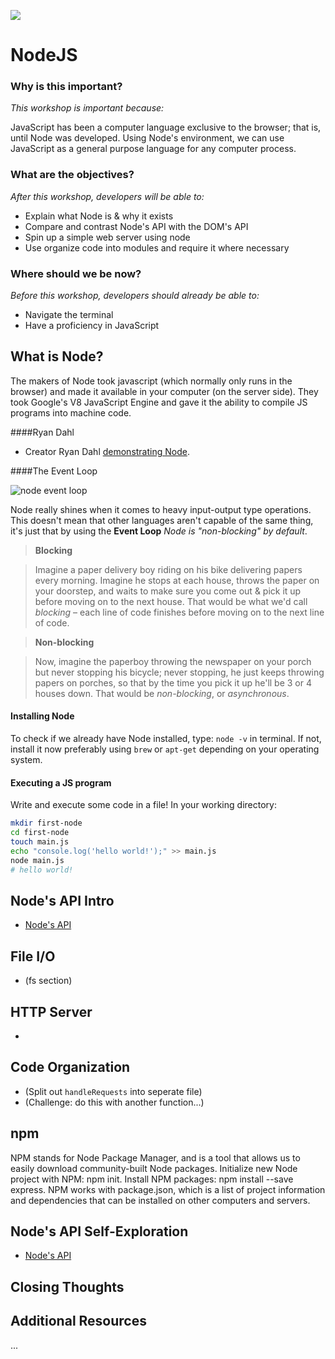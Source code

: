 ![](https://ga-dash.s3.amazonaws.com/production/assets/logo-9f88ae6c9c3871690e33280fcf557f33.png)

# NodeJS

### Why is this important?
<!-- framing the "why" in big-picture/real world examples -->
*This workshop is important because:*

JavaScript has been a computer language exclusive to the browser; that is, until Node was developed. Using Node's environment, we can use JavaScript as a general purpose language for any computer process.

### What are the objectives?
<!-- specific/measurable goal for students to achieve -->
*After this workshop, developers will be able to:*

* Explain what Node is & why it exists
* Compare and contrast Node's API with the DOM's API
* Spin up a simple web server using node
* Use organize code into modules and require it where necessary

### Where should we be now?
<!-- call out the skills that are prerequisites -->
*Before this workshop, developers should already be able to:*

* Navigate the terminal
* Have a proficiency in JavaScript

## What is Node?

The makers of Node took javascript (which normally only runs in the browser) and made it available in your computer (on the server side). They took Google's V8 JavaScript Engine and gave it the ability to compile JS programs into machine code.

####Ryan Dahl

* Creator Ryan Dahl [demonstrating Node](https://www.youtube.com/watch?v=jo_B4LTHi3I).

####The Event Loop

![node event loop](http://i.stack.imgur.com/BTm1H.png)

Node really shines when it comes to heavy input-output type operations. This doesn't mean that other languages aren't capable of the same thing, it's just that by using the **Event Loop** *Node is "non-blocking" by default*.

>**Blocking**

>Imagine a paper delivery boy riding on his bike delivering papers every morning. Imagine he stops at each house, throws the paper on your doorstep, and waits to make sure you come out & pick it up before moving on to the next house. That would be what we'd call _blocking_ – each line of code finishes before moving on to the next line of code.

>**Non-blocking**

>Now, imagine the paperboy throwing the newspaper on your porch but never stopping his bicycle; 
never stopping, he just keeps throwing papers on porches, so that by the time you pick it up he'll be 3 or 4 houses down. That would be _non-blocking_, or _asynchronous_.


#### Installing Node

To check if we already have Node installed, type: ``node -v`` in terminal. If not, install it now preferably using `brew` or `apt-get` depending on your operating system.

#### Executing a JS program

Write and execute some code in a file! In your working directory:

```bash
mkdir first-node
cd first-node
touch main.js
echo "console.log('hello world!');" >> main.js
node main.js
# hello world!
```

## Node's API Intro

* [Node's API](https://nodejs.org/api/)

## File I/O

* [](http://blog.modulus.io/absolute-beginners-guide-to-nodejs) (fs section)

## HTTP Server

* [](http://blog.modulus.io/build-your-first-http-server-in-nodejs)

## Code Organization

* (Split out `handleRequests` into seperate file)
* (Challenge: do this with another function...)

## npm

NPM stands for Node Package Manager, and is a tool that allows us to easily download community-built Node packages.
Initialize new Node project with NPM: npm init.
Install NPM packages: npm install --save express.
NPM works with package.json, which is a list of project information and dependencies that can be installed on other computers and servers.

## Node's API Self-Exploration

<!--

ACTIVITY: Developer's vote on the parts of the API that seem most interesting. We split up the class into groups to do research (10m) on each and teach the rest of the class (5m) what they learned

-->

* [Node's API](https://nodejs.org/api/)


## Closing Thoughts
<!--
- review objectives & hierarchy of importance
- look ahead & link to future workshops
- clarify expectations and what developers should know by now
- reiterate “the why” with a perspective of your intentions
- create an active recall
- Check for understanding
-->
## Additional Resources

...